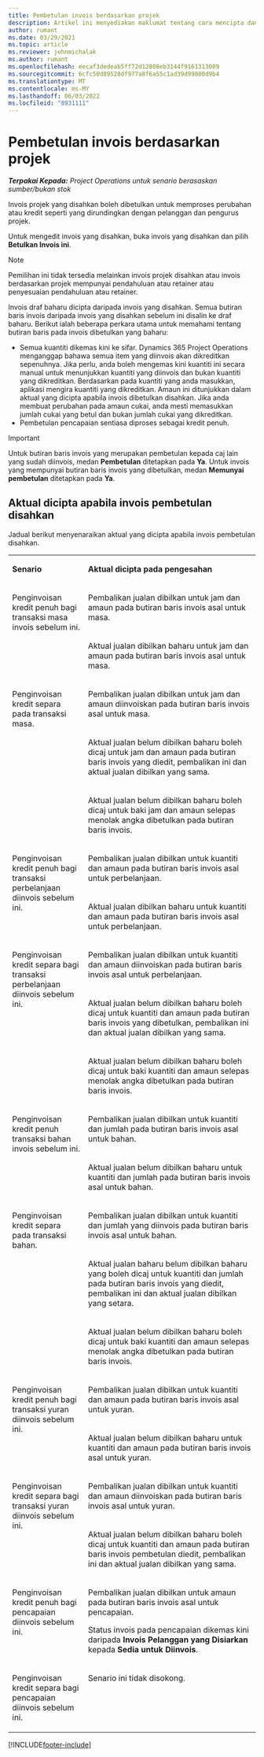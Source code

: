 ```yaml
---
title: Pembetulan invois berdasarkan projek
description: Artikel ini menyediakan maklumat tentang cara mencipta dan mengesahkan pembetulan invois berdasarkan projek dalam Project Operations.
author: rumant
ms.date: 03/29/2021
ms.topic: article
ms.reviewer: johnmichalak
ms.author: rumant
ms.openlocfilehash: eecaf3dedeab5ff72d12808eb3144f9161313009
ms.sourcegitcommit: 6cfc50d89528df977a8f6a55c1ad39d99800d9b4
ms.translationtype: MT
ms.contentlocale: ms-MY
ms.lasthandoff: 06/03/2022
ms.locfileid: "8931111"
---
```

# <a name="corrective-project-based-invoices"></a>Pembetulan invois berdasarkan projek

_**Terpakai Kepada:** Project Operations untuk senario berasaskan sumber/bukan stok_

Invois projek yang disahkan boleh dibetulkan untuk memproses perubahan atau kredit seperti yang dirundingkan dengan pelanggan dan pengurus projek.

Untuk mengedit invois yang disahkan, buka invois yang disahkan dan pilih **Betulkan Invois ini**. 

> [!NOTE]
> Pemilihan ini tidak tersedia melainkan invois projek disahkan atau invois berdasarkan projek mempunyai pendahuluan atau retainer atau penyesuaian pendahuluan atau retainer.

Invois draf baharu dicipta daripada invois yang disahkan. Semua butiran baris invois daripada invois yang disahkan sebelum ini disalin ke draf baharu. Berikut ialah beberapa perkara utama untuk memahami tentang butiran baris pada invois dibetulkan yang baharu:

- Semua kuantiti dikemas kini ke sifar. Dynamics 365 Project Operations menganggap bahawa semua item yang diinvois akan dikreditkan sepenuhnya. Jika perlu, anda boleh mengemas kini kuantiti ini secara manual untuk menunjukkan kuantiti yang diinvois dan bukan kuantiti yang dikreditkan. Berdasarkan pada kuantiti yang anda masukkan, aplikasi mengira kuantiti yang dikreditkan. Amaun ini ditunjukkan dalam aktual yang dicipta apabila invois dibetulkan disahkan. Jika anda membuat perubahan pada amaun cukai, anda mesti memasukkan jumlah cukai yang betul dan bukan jumlah cukai yang dikreditkan.
- Pembetulan pencapaian sentiasa diproses sebagai kredit penuh.


> [!IMPORTANT]
> Untuk butiran baris invois yang merupakan pembetulan kepada caj lain yang sudah diinvois, medan **Pembetulan** ditetapkan pada **Ya**. Untuk invois yang mempunyai butiran baris invois yang dibetulkan, medan **Memunyai pembetulan** ditetapkan pada **Ya**.

## <a name="actuals-created-when-a-corrective-invoice-is-confirmed"></a>Aktual dicipta apabila invois pembetulan disahkan

Jadual berikut menyenaraikan aktual yang dicipta apabila invois pembetulan disahkan.

<table border="0" cellspacing="0" cellpadding="0">
    <tbody>
        <tr>
            <td width="216" valign="top">
                <p>
                    <strong>Senario</strong>
                </p>
            </td>
            <td width="808" valign="top">
                <p>
                    <strong>Aktual dicipta pada pengesahan</strong>
                </p>
            </td>
        </tr>
        <tr>
            <td width="216" rowspan="2" valign="top">
                <p>
Penginvoisan kredit penuh bagi transaksi masa invois sebelum ini.
                </p>
            </td>
            <td width="408" valign="top">
                <p>
Pembalikan jualan dibilkan untuk jam dan amaun pada butiran baris invois asal untuk masa.
                </p>
            </td>
        </tr>
        <tr>
            <td width="408" valign="top">
                <p>
Aktual jualan dibilkan baharu untuk jam dan amaun pada butiran baris invois asal untuk masa.
                </p>
            </td>
        </tr>
        <tr>
            <td width="216" rowspan="3" valign="top">
                <p>
Penginvoisan kredit separa pada transaksi masa.
                </p>
            </td>
            <td width="408" valign="top">
                <p>
Pembalikan jualan dibilkan untuk jam dan amaun diinvoiskan pada butiran baris invois asal untuk masa.
                </p>
            </td>
        </tr>
        <tr>
            <td width="408" valign="top">
                <p>
Aktual jualan belum dibilkan baharu boleh dicaj untuk jam dan amaun pada butiran baris invois yang diedit, pembalikan ini dan aktual jualan dibilkan yang sama.
                </p>
            </td>
        </tr>
        <tr>
            <td width="408" valign="top">
                <p>
Aktual jualan belum dibilkan baharu boleh dicaj untuk baki jam dan amaun selepas menolak angka dibetulkan pada butiran baris invois.
                </p>
            </td>
        </tr>
        <tr>
            <td width="216" rowspan="2" valign="top">
                <p>
Penginvoisan kredit penuh bagi transaksi perbelanjaan diinvois sebelum ini.
                </p>
            </td>
            <td width="408" valign="top">
                <p>
Pembalikan jualan dibilkan untuk kuantiti dan amaun pada butiran baris invois asal untuk perbelanjaan.
                </p>
            </td>
        </tr>
        <tr>
            <td width="408" valign="top">
                <p>
Aktual jualan dibilkan baharu untuk kuantiti dan amaun pada butiran baris invois asal untuk perbelanjaan.
                </p>
            </td>
        </tr>
        <tr>
            <td width="216" rowspan="3" valign="top">
                <p>
Penginvoisan kredit separa bagi transaksi perbelanjaan diinvois sebelum ini.
                </p>
            </td>
            <td width="408" valign="top">
                <p>
Pembalikan jualan dibilkan untuk kuantiti dan amaun diinvoiskan pada butiran baris invois asal untuk perbelanjaan.
                </p>
            </td>
        </tr>
        <tr>
            <td width="408" valign="top">
                <p>
Aktual jualan belum dibilkan baharu boleh dicaj untuk kuantiti dan amaun pada butiran baris invois yang dibetulkan, pembalikan ini dan aktual jualan dibilkan yang sama.
                </p>
            </td>
        </tr>
        <tr>
            <td width="408" valign="top">
                <p>
Aktual jualan belum dibilkan baharu boleh dicaj untuk baki kuantiti dan amaun selepas menolak angka dibetulkan pada butiran baris invois.
                </p>
            </td>
        </tr>
                <tr>
            <td width="216" rowspan="2" valign="top">
                <p>
Penginvoisan kredit penuh transaksi bahan invois sebelum ini.
                </p>
            </td>
            <td width="408" valign="top">
                <p>
Pembalikan jualan dibilkan untuk kuantiti dan jumlah pada butiran baris invois asal untuk bahan.
                </p>
            </td>
        </tr>
        <tr>
            <td width="408" valign="top">
                <p>
Aktual jualan belum dibilkan baharu untuk kuantiti dan jumlah pada butiran baris invois asal untuk bahan.
                </p>
            </td>
        </tr>
        <tr>
            <td width="216" rowspan="3" valign="top">
                <p>
Penginvoisan kredit separa pada transaksi bahan.
                </p>
            </td>
            <td width="408" valign="top">
                <p>
Pembalikan jualan dibilkan untuk kuantiti dan jumlah yang diinvois pada butiran baris invois asal untuk bahan.
                </p>
            </td>
        </tr>
        <tr>
            <td width="408" valign="top">
                <p>
Aktual jualan baharu belum dibilkan baharu yang boleh dicaj untuk kuantiti dan jumlah pada butiran baris invois yang diedit, pembalikan ini dan aktual jualan dibilkan yang setara.
                </p>
            </td>
        </tr>
        <tr>
            <td width="408" valign="top">
                <p>
Aktual jualan belum dibilkan baharu boleh dicaj untuk baki kuantiti dan amaun selepas menolak angka dibetulkan pada butiran baris invois.
                </p>
            </td>
        </tr>
        <tr>
            <td width="216" rowspan="2" valign="top">
                <p>
Penginvoisan kredit penuh bagi transaksi yuran diinvois sebelum ini.
                </p>
            </td>
            <td width="408" valign="top">
                <p>
Pembalikan jualan dibilkan untuk kuantiti dan amaun pada butiran baris invois asal untuk yuran.
                </p>
            </td>
        </tr>
        <tr>
            <td width="408" valign="top">
                <p>
Aktual jualan belum dibilkan baharu untuk kuantiti dan amaun pada butiran baris invois asal untuk yuran.
                </p>
            </td>
        </tr>
        <tr>
            <td width="216" rowspan="2" valign="top">
                <p>
Penginvoisan kredit separa bagi transaksi yuran diinvois sebelum ini.
                </p>
            </td>
            <td width="408" valign="top">
                <p>
Pembalikan jualan dibilkan untuk kuantiti dan amaun diinvoiskan pada butiran baris invois asal untuk yuran.
                </p>
            </td>
        </tr>
        <tr>
            <td width="408" valign="top">
                <p>
Aktual jualan belum dibilkan baharu boleh dicaj untuk kuantiti dan amaun pada butiran baris invois pembetulan diedit, pembalikan ini dan aktual jualan dibilkan yang sama.
                </p>
            </td>
        </tr>
        <tr>
            <td width="216" valign="top">
                <p>
Penginvoisan kredit penuh bagi pencapaian diinvois sebelum ini.
                </p>
            </td>
            <td width="408" valign="top">
                <p>
Pembalikan jualan dibilkan untuk amaun pada butiran baris invois asal untuk pencapaian.
                </p>
                <p>
Status invois pada pencapaian dikemas kini daripada <b>Invois Pelanggan yang Disiarkan</b> kepada <b>Sedia untuk Diinvois</b>.
                </p>
            </td>
        </tr>
        <tr>
            <td width="216" valign="top">
                <p>
Penginvoisan kredit separa bagi pencapaian diinvois sebelum ini.
                </p>
            </td>
            <td width="408" valign="top">
                <p>
Senario ini tidak disokong.
                </p>
            </td>
        </tr>       
    </tbody>
</table>


[!INCLUDE[footer-include](../includes/footer-banner.md)]
